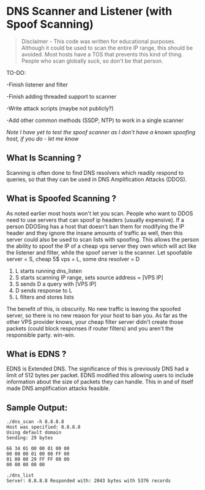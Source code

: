 # DNS Scanner and Listener (with Spoof Scanning)

>Disclaimer - This code was written for educational purposes. Although it could be used to scan the entire IP range, this should be avoided.
Most hosts have a TOS that prevents this kind of thing. People who scan globally suck, so don't be that person. 

TO-DO:

-Finish listener and filter

-Finish adding threaded support to scanner

-Write attack scripts (maybe not publicly?)

-Add other common methods (SSDP, NTP) to work in a single scanner

*Note I have yet to test the spoof scanner as I don't have a known spoofing host, if you do - let me know*


## What Is Scanning ?

Scanning is often done to find DNS resolvers which readily respond to queries, so that they can be used in 
DNS Amplification Attacks (DDOS).

## What is Spoofed Scanning ?


As noted earlier most hosts won't let you scan. People who want to DDOS need to use servers that can spoof ip headers (usually expensive). If a person DDOSing
has a host that doesn't ban them for modifying the IP header and they ignore the insane amounts of traffic as well, then this server could
also be used to scan lists with spoofing. This allows the person the ability to spoof the IP of a cheap vps server they own which will act like
the listener and filter, while the spoof server is the scanner.
Let spoofable server = S, cheap 5$ vps = L, some dns resolver = D 

1) L starts running dns_listen
2) S starts scanning IP range, sets source address = [VPS IP]
3) S sends D a query with [VPS IP]
4) D sends response to L
5) L filters and stores lists

The benefit of this, is obscurity. No new traffic is leaving the spoofed server, so there is no new reason for your host to ban you.
As far as the other VPS provider knows, your cheap filter server didn't create those packets (could block responses if router filters)
and you aren't the responsible party. win-win.

## What is EDNS ?

EDNS is Extended DNS. The significance of this is previously DNS had a limit of 512 bytes per packet. EDNS modified this allowing users to include information about the size of packets they can handle. This in and of itself made DNS amplification attacks feasible.

## Sample Output: 

```
./dns_scan -h 8.8.8.8
Host was specified: 8.8.8.8
Using default domain
Sending: 29 bytes

66 34 01 00 00 01 00 00 
00 00 00 01 00 00 FF 00 
01 00 00 29 FF FF 00 00 
00 00 00 00 00 

./dns_list
Server: 8.8.8.8 Responded with: 2043 bytes with 5376 records

```